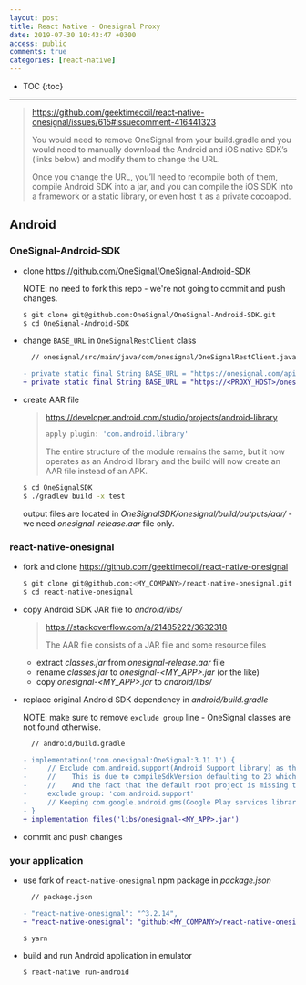 ```yaml
---
layout: post
title: React Native - Onesignal Proxy
date: 2019-07-30 10:43:47 +0300
access: public
comments: true
categories: [react-native]
---
```


<!-- @format -->

<!-- more -->

<!-- prettier-ignore -->
* TOC
{:toc}
<hr>

> <https://github.com/geektimecoil/react-native-onesignal/issues/615#issuecomment-416441323>
>
> You would need to remove OneSignal from your build.gradle and you would need
> to manually download the Android and iOS native SDK’s (links below) and modify
> them to change the URL.
>
> Once you change the URL, you’ll need to recompile both of them, compile
> Android SDK into a jar, and you can compile the iOS SDK into a framework or a
> static library, or even host it as a private cocoapod.

## Android

### OneSignal-Android-SDK

- clone <https://github.com/OneSignal/OneSignal-Android-SDK>

  NOTE: no need to fork this repo - we're not going to commit and push changes.

  ```sh
  $ git clone git@github.com:OneSignal/OneSignal-Android-SDK.git
  $ cd OneSignal-Android-SDK
  ```

- change `BASE_URL` in `OneSignalRestClient` class

  ```diff
    // onesignal/src/main/java/com/onesignal/OneSignalRestClient.java

  - private static final String BASE_URL = "https://onesignal.com/api/v1/";
  + private static final String BASE_URL = "https://<PROXY_HOST>/onesignal/api/v1/";
  ```

- create AAR file

  > <https://developer.android.com/studio/projects/android-library>
  >
  > ```groovy
  > apply plugin: 'com.android.library'
  > ```
  >
  > The entire structure of the module remains the same, but it now operates as
  > an Android library and the build will now create an AAR file instead of an
  > APK.

  ```sh
  $ cd OneSignalSDK
  $ ./gradlew build -x test
  ```

  output files are located in _OneSignalSDK/onesignal/build/outputs/aar/_ - we
  need _onesignal-release.aar_ file only.

### react-native-onesignal

- fork and clone <https://github.com/geektimecoil/react-native-onesignal>

  ```sh
  $ git clone git@github.com:<MY_COMPANY>/react-native-onesignal.git
  $ cd react-native-onesignal
  ```

- copy Android SDK JAR file to _android/libs/_

  > <https://stackoverflow.com/a/21485222/3632318>
  >
  > The AAR file consists of a JAR file and some resource files

  - extract _classes.jar_ from _onesignal-release.aar_ file
  - rename _classes.jar_ to _onesignal-<MY_APP>.jar_ (or the like)
  - copy _onesignal-<MY_APP>.jar_ to _android/libs/_

- replace original Android SDK dependency in _android/build.gradle_

  NOTE: make sure to remove `exclude group` line - OneSignal classes are not
  found otherwise.

  ```diff
    // android/build.gradle

  - implementation('com.onesignal:OneSignal:3.11.1') {
  -     // Exclude com.android.support(Android Support library) as the version range starts at 26.0.0
  -     //    This is due to compileSdkVersion defaulting to 23 which cant' be lower than the support library version
  -     //    And the fact that the default root project is missing the Google Maven repo required to pull down 26.0.0+
  -     exclude group: 'com.android.support'
  -     // Keeping com.google.android.gms(Google Play services library) as this version range starts at 10.2.1
  - }
  + implementation files('libs/onesignal-<MY_APP>.jar')
  ```

- commit and push changes

### your application

- use fork of `react-native-onesignal` npm package in _package.json_

  ```diff
    // package.json

  - "react-native-onesignal": "^3.2.14",
  + "react-native-onesignal": "github:<MY_COMPANY>/react-native-onesignal",
  ```

  ```sh
  $ yarn
  ```

- build and run Android application in emulator

  ```sh
  $ react-native run-android
  ```
